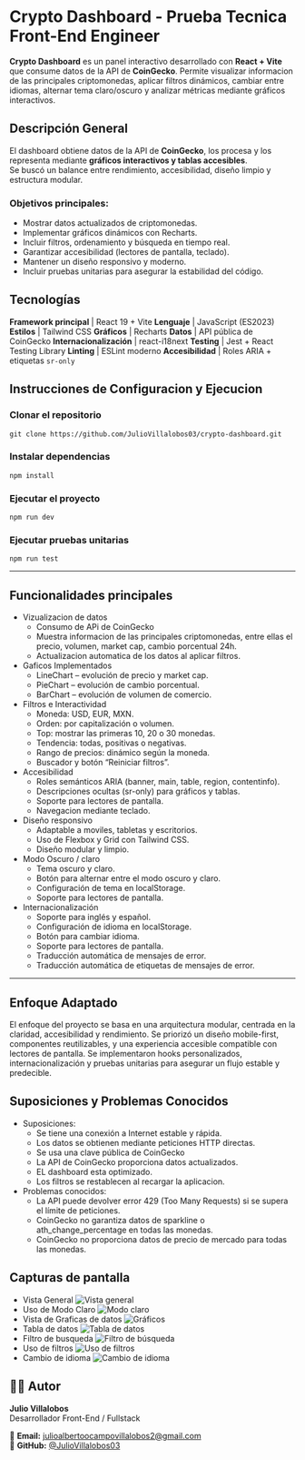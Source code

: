 # Crypto Dashboard - Prueba Tecnica Front-End Engineer

**Crypto Dashboard** es un panel interactivo desarrollado con **React + Vite** que consume datos de la API de **CoinGecko**.
Permite visualizar informacion de las principales criptomonedas, aplicar filtros dinámicos, cambiar entre idiomas, alternar tema claro/oscuro y analizar métricas mediante gráficos interactivos.



## Descripción General

El dashboard obtiene datos de la API de **CoinGecko**, los procesa y los representa mediante **gráficos interactivos y tablas accesibles**.  
Se buscó un balance entre rendimiento, accesibilidad, diseño limpio y estructura modular.

### Objetivos principales:
- Mostrar datos actualizados de criptomonedas.  
- Implementar gráficos dinámicos con Recharts.  
- Incluir filtros, ordenamiento y búsqueda en tiempo real.  
- Garantizar accesibilidad (lectores de pantalla, teclado).  
- Mantener un diseño responsivo y moderno.  
- Incluir pruebas unitarias para asegurar la estabilidad del código.



## Tecnologías

**Framework principal** | React 19 + Vite 
**Lenguaje** | JavaScript (ES2023) 
**Estilos** | Tailwind CSS 
**Gráficos** | Recharts 
**Datos** | API pública de CoinGecko 
**Internacionalización** | react-i18next 
**Testing** | Jest + React Testing Library 
**Linting** | ESLint moderno
**Accesibilidad** | Roles ARIA + etiquetas `sr-only`





## Instrucciones de Configuracion y Ejecucion

### Clonar el repositorio
```
git clone https://github.com/JulioVillalobos03/crypto-dashboard.git
```

### Instalar dependencias
```
npm install
```

### Ejecutar el proyecto
```
npm run dev
```

### Ejecutar pruebas unitarias
```
npm run test
```

---

## Funcionalidades principales

- Vizualizacion de datos
  - Consumo de APi de CoinGecko
  - Muestra informacion de las principales criptomonedas, entre ellas el precio, volumen, market cap, cambio porcentual 24h.
  - Actualizacion automatica de los datos al aplicar filtros. 
- Gaficos Implementados
  - LineChart – evolución de precio y market cap.
  - PieChart – evolución de cambio porcentual.
  - BarChart – evolución de volumen de comercio.
- Filtros e Interactividad
  - Moneda: USD, EUR, MXN.
  - Orden: por capitalización o volumen.
  - Top: mostrar las primeras 10, 20 o 30 monedas.
  - Tendencia: todas, positivas o negativas.
  - Rango de precios: dinámico según la moneda.
  - Buscador y botón “Reiniciar filtros”.
- Accesibilidad
  - Roles semánticos ARIA (banner, main, table, region, contentinfo).
  - Descripciones ocultas (sr-only) para gráficos y tablas.
  -  Soporte para lectores de pantalla.
  - Navegacion mediante teclado.
- Diseño responsivo
  - Adaptable a moviles, tabletas y escritorios.
  - Uso de Flexbox y Grid con Tailwind CSS.
  - Diseño modular y limpio.
- Modo Oscuro / claro
  - Tema oscuro y claro.
  - Botón para alternar entre el modo oscuro y claro.
  - Configuración de tema en localStorage.
  - Soporte para lectores de pantalla.
- Internacionalización
  - Soporte para inglés y español.
  - Configuración de idioma en localStorage.
  - Botón para cambiar idioma.
  - Soporte para lectores de pantalla.
  - Traducción automática de mensajes de error.
  - Traducción automática de etiquetas de mensajes de error.

---

## Enfoque Adaptado

El enfoque del proyecto se basa en una arquitectura modular, centrada en la claridad, accesibilidad y rendimiento.
Se priorizó un diseño mobile-first, componentes reutilizables, y una experiencia accesible compatible con lectores de pantalla.
Se implementaron hooks personalizados, internacionalización y pruebas unitarias para asegurar un flujo estable y predecible.

## Suposiciones y Problemas Conocidos
- Suposiciones:
  - Se tiene una conexión a Internet estable y rápida.
  - Los datos se obtienen mediante peticiones HTTP directas.
  - Se usa una clave pública de CoinGecko
  - La API de CoinGecko proporciona datos actualizados.
  - EL dashboard esta optimizado.
  - Los filtros se restablecen al recargar la aplicacion.
- Problemas conocidos:
  - La API puede devolver error 429 (Too Many Requests) si se supera el límite de peticiones.
  - CoinGecko no garantiza datos de sparkline o ath_change_percentage en todas las monedas.
  - CoinGecko no proporciona datos de precio de mercado para todas las monedas.

## Capturas de pantalla

- Vista General
![Vista general](./src/assets/vista-general.png)
- Uso de Modo Claro
![Modo claro](./src/assets/modo-claro.png)
- Vista de Graficas de datos
![Gráficos](./src/assets/graficos.png)
- Tabla de datos
![Tabla de datos](./src/assets/tabla-de-datos.png)
- Filtro de busqueda
![Filtro de búsqueda](./src/assets/filtro-de-busqueda.png)
- Uso de filtros
![Uso de filtros](./src/assets/uso-de-filtros.png)
- Cambio de idioma
![Cambio de idioma](./src/assets/uso-de-cambio-de-idioma.png)


## 🧑‍💻 Autor

**Julio Villalobos**  
Desarrollador Front-End / Fullstack  

📧 **Email:** [julioalbertoocampovillalobos2@gmail.com](mailto:julioalbertoocampovillalobos2@gmail.com)  
🔗 **GitHub:** [@JulioVillalobos03](https://github.com/JulioVillalobos03)  